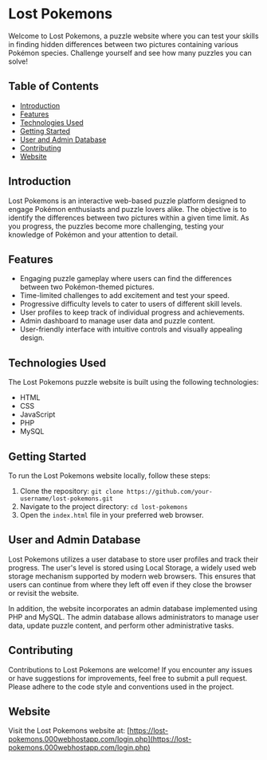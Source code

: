 # Lost Pokemons

Welcome to Lost Pokemons, a puzzle website where you can test your skills in finding hidden differences between two pictures containing various Pokémon species. Challenge yourself and see how many puzzles you can solve!

## Table of Contents

- [Introduction](#introduction)
- [Features](#features)
- [Technologies Used](#technologies-used)
- [Getting Started](#getting-started)
- [User and Admin Database](#user-and-admin-database)
- [Contributing](#contributing)
- [Website](#website)

## Introduction

Lost Pokemons is an interactive web-based puzzle platform designed to engage Pokémon enthusiasts and puzzle lovers alike. The objective is to identify the differences between two pictures within a given time limit. As you progress, the puzzles become more challenging, testing your knowledge of Pokémon and your attention to detail.

## Features

- Engaging puzzle gameplay where users can find the differences between two Pokémon-themed pictures.
- Time-limited challenges to add excitement and test your speed.
- Progressive difficulty levels to cater to users of different skill levels.
- User profiles to keep track of individual progress and achievements.
- Admin dashboard to manage user data and puzzle content.
- User-friendly interface with intuitive controls and visually appealing design.

## Technologies Used

The Lost Pokemons puzzle website is built using the following technologies:

- HTML
- CSS
- JavaScript
- PHP
- MySQL

## Getting Started

To run the Lost Pokemons website locally, follow these steps:

1. Clone the repository: `git clone https://github.com/your-username/lost-pokemons.git`
2. Navigate to the project directory: `cd lost-pokemons`
3. Open the `index.html` file in your preferred web browser.

## User and Admin Database

Lost Pokemons utilizes a user database to store user profiles and track their progress. The user's level is stored using Local Storage, a widely used web storage mechanism supported by modern web browsers. This ensures that users can continue from where they left off even if they close the browser or revisit the website.

In addition, the website incorporates an admin database implemented using PHP and MySQL. The admin database allows administrators to manage user data, update puzzle content, and perform other administrative tasks.

## Contributing

Contributions to Lost Pokemons are welcome! If you encounter any issues or have suggestions for improvements, feel free to submit a pull request. Please adhere to the code style and conventions used in the project.

## Website

Visit the Lost Pokemons website at: [https://lost-pokemons.000webhostapp.com/login.php](https://lost-pokemons.000webhostapp.com/login.php)
